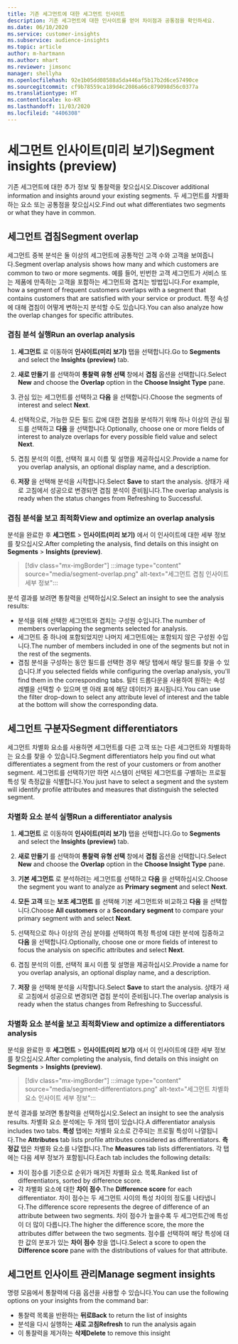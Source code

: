 ```yaml
---
title: 기존 세그먼트에 대한 세그먼트 인사이트
description: 기존 세그먼트에 대한 인사이트를 얻어 차이점과 공통점을 확인하세요.
ms.date: 06/10/2020
ms.service: customer-insights
ms.subservice: audience-insights
ms.topic: article
author: m-hartmann
ms.author: mhart
ms.reviewer: jimsonc
manager: shellyha
ms.openlocfilehash: 92e1b05dd08588a5da446af5b17b2d6ce57490ce
ms.sourcegitcommit: cf9b78559ca189d4c2086a66c879098d56c0377a
ms.translationtype: HT
ms.contentlocale: ko-KR
ms.lasthandoff: 11/03/2020
ms.locfileid: "4406308"
---
```

# <a name="segment-insights-preview"></a><span data-ttu-id="950f7-103">세그먼트 인사이트(미리 보기)</span><span class="sxs-lookup"><span data-stu-id="950f7-103">Segment insights (preview)</span></span>

<span data-ttu-id="950f7-104">기존 세그먼트에 대한 추가 정보 및 통찰력을 찾으십시오.</span><span class="sxs-lookup"><span data-stu-id="950f7-104">Discover additional information and insights around your existing segments.</span></span> <span data-ttu-id="950f7-105">두 세그먼트를 차별화하는 요소 또는 공통점을 찾으십시오.</span><span class="sxs-lookup"><span data-stu-id="950f7-105">Find out what differentiates two segments or what they have in common.</span></span>

## <a name="segment-overlap"></a><span data-ttu-id="950f7-106">세그먼트 겹침</span><span class="sxs-lookup"><span data-stu-id="950f7-106">Segment overlap</span></span>

<span data-ttu-id="950f7-107">세그먼트 중복 분석은 둘 이상의 세그먼트에 공통적인 고객 수와 고객을 보여줍니다.</span><span class="sxs-lookup"><span data-stu-id="950f7-107">Segment overlap analysis shows how many and which customers are common to two or more segments.</span></span> <span data-ttu-id="950f7-108">예를 들어, 빈번한 고객 세그먼트가 서비스 또는 제품에 만족하는 고객을 포함하는 세그먼트와 겹치는 방법입니다.</span><span class="sxs-lookup"><span data-stu-id="950f7-108">For example, how a segment of frequent customers overlaps with a segment that contains customers that are satisfied with your service or product.</span></span>
<span data-ttu-id="950f7-109">특정 속성에 대해 겹침이 어떻게 변하는지 분석할 수도 있습니다.</span><span class="sxs-lookup"><span data-stu-id="950f7-109">You can also analyze how the overlap changes for specific attributes.</span></span>

### <a name="run-an-overlap-analysis"></a><span data-ttu-id="950f7-110">겹침 분석 실행</span><span class="sxs-lookup"><span data-stu-id="950f7-110">Run an overlap analysis</span></span>

1. <span data-ttu-id="950f7-111">**세그먼트** 로 이동하여 **인사이트(미리 보기)** 탭을 선택합니다.</span><span class="sxs-lookup"><span data-stu-id="950f7-111">Go to **Segments** and select the **Insights (preview)** tab.</span></span>

1. <span data-ttu-id="950f7-112">**새로 만들기** 를 선택하여 **통찰력 유형 선택** 창에서 **겹침** 옵션을 선택합니다.</span><span class="sxs-lookup"><span data-stu-id="950f7-112">Select **New** and choose the **Overlap** option in the **Choose Insight Type** pane.</span></span>

1. <span data-ttu-id="950f7-113">관심 있는 세그먼트를 선택하고 **다음** 을 선택합니다.</span><span class="sxs-lookup"><span data-stu-id="950f7-113">Choose the segments of interest and select **Next**.</span></span>

1. <span data-ttu-id="950f7-114">선택적으로, 가능한 모든 필드 값에 대한 겹침을 분석하기 위해 하나 이상의 관심 필드를 선택하고 **다음** 을 선택합니다.</span><span class="sxs-lookup"><span data-stu-id="950f7-114">Optionally, choose one or more fields of interest to analyze overlaps for every possible field value and select **Next**.</span></span>

1. <span data-ttu-id="950f7-115">겹침 분석의 이름, 선택적 표시 이름 및 설명을 제공하십시오.</span><span class="sxs-lookup"><span data-stu-id="950f7-115">Provide a name for you overlap analysis, an optional display name, and a description.</span></span>

1. <span data-ttu-id="950f7-116">**저장** 을 선택해 분석을 시작합니다.</span><span class="sxs-lookup"><span data-stu-id="950f7-116">Select **Save** to start the analysis.</span></span> <span data-ttu-id="950f7-117">상태가 새로 고침에서 성공으로 변경되면 겹침 분석이 준비됩니다.</span><span class="sxs-lookup"><span data-stu-id="950f7-117">The overlap analysis is ready when the status changes from Refreshing to Successful.</span></span>

### <a name="view-and-optimize-an-overlap-analysis"></a><span data-ttu-id="950f7-118">겹침 분석을 보고 최적화</span><span class="sxs-lookup"><span data-stu-id="950f7-118">View and optimize an overlap analysis</span></span>

<span data-ttu-id="950f7-119">분석을 완료한 후 **세그먼트** > **인사이트(미리 보기)** 에서 이 인사이트에 대한 세부 정보를 찾으십시오.</span><span class="sxs-lookup"><span data-stu-id="950f7-119">After completing the analysis, find details on this insight on **Segments** > **Insights (preview)**.</span></span>

> [!div class="mx-imgBorder"]
> :::image type="content" source="media/segment-overlap.png" alt-text="세그먼트 겹침 인사이트 세부 정보":::

<span data-ttu-id="950f7-121">분석 결과를 보려면 통찰력을 선택하십시오.</span><span class="sxs-lookup"><span data-stu-id="950f7-121">Select an insight to see the analysis results:</span></span>

- <span data-ttu-id="950f7-122">분석을 위해 선택한 세그먼트와 겹치는 구성원 수입니다.</span><span class="sxs-lookup"><span data-stu-id="950f7-122">The number of members overlapping the segments selected for analysis.</span></span>
- <span data-ttu-id="950f7-123">세그먼트 중 하나에 포함되었지만 나머지 세그먼트에는 포함되지 않은 구성원 수입니다.</span><span class="sxs-lookup"><span data-stu-id="950f7-123">The number of members included in one of the segments but not in the rest of the segments.</span></span>
- <span data-ttu-id="950f7-124">겹침 분석을 구성하는 동안 필드를 선택한 경우 해당 탭에서 해당 필드를 찾을 수 있습니다.</span><span class="sxs-lookup"><span data-stu-id="950f7-124">If you selected fields while configuring the overlap analysis, you'll find them in the corresponding tabs.</span></span> <span data-ttu-id="950f7-125">필터 드롭다운을 사용하여 원하는 속성 레벨을 선택할 수 있으며 맨 아래 표에 해당 데이터가 표시됩니다.</span><span class="sxs-lookup"><span data-stu-id="950f7-125">You can use the filter drop-down to select any attribute level of interest and the table at the bottom will show the corresponding data.</span></span>

## <a name="segment-differentiators"></a><span data-ttu-id="950f7-126">세그먼트 구분자</span><span class="sxs-lookup"><span data-stu-id="950f7-126">Segment differentiators</span></span>

<span data-ttu-id="950f7-127">세그먼트 차별화 요소를 사용하면 세그먼트를 다른 고객 또는 다른 세그먼트와 차별화하는 요소를 찾을 수 있습니다.</span><span class="sxs-lookup"><span data-stu-id="950f7-127">Segment differentiators help you find out what differentiates a segment from the rest of your customers or from another segment.</span></span> <span data-ttu-id="950f7-128">세그먼트를 선택하기만 하면 시스템이 선택된 세그먼트를 구별하는 프로필 특성 및 측정값을 식별합니다.</span><span class="sxs-lookup"><span data-stu-id="950f7-128">You just have to select a segment and the system will identify profile attributes and measures that distinguish the selected segment.</span></span>

### <a name="run-a-differentiator-analysis"></a><span data-ttu-id="950f7-129">차별화 요소 분석 실행</span><span class="sxs-lookup"><span data-stu-id="950f7-129">Run a differentiator analysis</span></span>

1. <span data-ttu-id="950f7-130">**세그먼트** 로 이동하여 **인사이트(미리 보기)** 탭을 선택합니다.</span><span class="sxs-lookup"><span data-stu-id="950f7-130">Go to **Segments** and select the **Insights (preview)** tab.</span></span>

1. <span data-ttu-id="950f7-131">**새로 만들기** 를 선택하여 **통찰력 유형 선택** 창에서 **겹침** 옵션을 선택합니다.</span><span class="sxs-lookup"><span data-stu-id="950f7-131">Select **New** and choose the **Overlap** option in the **Choose Insight Type** pane.</span></span>

1. <span data-ttu-id="950f7-132">**기본 세그먼트** 로 분석하려는 세그먼트를 선택하고 **다음** 을 선택하십시오.</span><span class="sxs-lookup"><span data-stu-id="950f7-132">Choose the segment you want to analyze as **Primary segment** and select **Next**.</span></span>

1. <span data-ttu-id="950f7-133">**모든 고객** 또는 **보조 세그먼트** 를 선택해 기본 세그먼트와 비교하고 **다음** 을 선택합니다.</span><span class="sxs-lookup"><span data-stu-id="950f7-133">Choose **All customers** or a **Secondary segment** to compare your primary segment with and select **Next**.</span></span>

1. <span data-ttu-id="950f7-134">선택적으로 하나 이상의 관심 분야를 선택하여 특정 특성에 대한 분석에 집중하고 **다음** 을 선택합니다.</span><span class="sxs-lookup"><span data-stu-id="950f7-134">Optionally, choose one or more fields of interest to focus the analysis on specific attributes and select **Next**.</span></span>

1. <span data-ttu-id="950f7-135">겹침 분석의 이름, 선택적 표시 이름 및 설명을 제공하십시오.</span><span class="sxs-lookup"><span data-stu-id="950f7-135">Provide a name for you overlap analysis, an optional display name, and a description.</span></span>

1. <span data-ttu-id="950f7-136">**저장** 을 선택해 분석을 시작합니다.</span><span class="sxs-lookup"><span data-stu-id="950f7-136">Select **Save** to start the analysis.</span></span> <span data-ttu-id="950f7-137">상태가 새로 고침에서 성공으로 변경되면 겹침 분석이 준비됩니다.</span><span class="sxs-lookup"><span data-stu-id="950f7-137">The overlap analysis is ready when the status changes from Refreshing to Successful.</span></span>

### <a name="view-and-optimize-a-differentiators-analysis"></a><span data-ttu-id="950f7-138">차별화 요소 분석을 보고 최적화</span><span class="sxs-lookup"><span data-stu-id="950f7-138">View and optimize a differentiators analysis</span></span>

<span data-ttu-id="950f7-139">분석을 완료한 후 **세그먼트** > **인사이트(미리 보기)** 에서 이 인사이트에 대한 세부 정보를 찾으십시오.</span><span class="sxs-lookup"><span data-stu-id="950f7-139">After completing the analysis, find details on this insight on **Segments** > **Insights (preview)**.</span></span>

> [!div class="mx-imgBorder"]
> :::image type="content" source="media/segment-differentiators.png" alt-text="세그먼트 차별화 요소 인사이트 세부 정보":::

<span data-ttu-id="950f7-141">분석 결과를 보려면 통찰력을 선택하십시오.</span><span class="sxs-lookup"><span data-stu-id="950f7-141">Select an insight to see the analysis results.</span></span> <span data-ttu-id="950f7-142">차별화 요소 분석에는 두 개의 탭이 있습니다.</span><span class="sxs-lookup"><span data-stu-id="950f7-142">A differentiator analysis includes two tabs.</span></span> <span data-ttu-id="950f7-143">**특성** 탭에는 차별화 요소로 간주되는 프로필 특성이 나열됩니다.</span><span class="sxs-lookup"><span data-stu-id="950f7-143">The **Attributes** tab lists profile attributes considered as differentiators.</span></span> <span data-ttu-id="950f7-144">**측정값** 탭은 차별화 요소를 나열합니다.</span><span class="sxs-lookup"><span data-stu-id="950f7-144">The **Measures** tab lists differentiators.</span></span> <span data-ttu-id="950f7-145">각 탭에는 다음 세부 정보가 포함됩니다.</span><span class="sxs-lookup"><span data-stu-id="950f7-145">Each tab includes the following details:</span></span>

- <span data-ttu-id="950f7-146">차이 점수를 기준으로 순위가 매겨진 차별화 요소 목록.</span><span class="sxs-lookup"><span data-stu-id="950f7-146">Ranked list of differentiators, sorted by difference score.</span></span>
- <span data-ttu-id="950f7-147">각 차별화 요소에 대한 **차이 점수**.</span><span class="sxs-lookup"><span data-stu-id="950f7-147">The **Difference score** for each differentiator.</span></span> <span data-ttu-id="950f7-148">차이 점수는 두 세그먼트 사이의 특성 차이의 정도를 나타냅니다.</span><span class="sxs-lookup"><span data-stu-id="950f7-148">The difference score represents the degree of difference of an attribute between two segments.</span></span> <span data-ttu-id="950f7-149">차이 점수가 높을수록 두 세그먼트간에 특성이 더 많이 다릅니다.</span><span class="sxs-lookup"><span data-stu-id="950f7-149">The higher the difference score, the more the attributes differ between the two segments.</span></span> <span data-ttu-id="950f7-150">점수를 선택하여 해당 특성에 대한 값의 분포가 있는 **차이 점수** 창을 엽니다.</span><span class="sxs-lookup"><span data-stu-id="950f7-150">Select a score to open the **Difference score** pane with the distributions of values for that attribute.</span></span>

## <a name="manage-segment-insights"></a><span data-ttu-id="950f7-151">세그먼트 인사이트 관리</span><span class="sxs-lookup"><span data-stu-id="950f7-151">Manage segment insights</span></span>

<span data-ttu-id="950f7-152">명령 모음에서 통찰력에 다음 옵션을 사용할 수 있습니다.</span><span class="sxs-lookup"><span data-stu-id="950f7-152">You can use the following options on your insights from the command bar:</span></span>

- <span data-ttu-id="950f7-153">통찰력 목록을 반환하는 **뒤로**</span><span class="sxs-lookup"><span data-stu-id="950f7-153">**Back** to return the list of insights</span></span>
- <span data-ttu-id="950f7-154">분석을 다시 실행하는 **새로 고침**</span><span class="sxs-lookup"><span data-stu-id="950f7-154">**Refresh** to run the analysis again</span></span>
- <span data-ttu-id="950f7-155">이 통찰력을 제거하는 **삭제**</span><span class="sxs-lookup"><span data-stu-id="950f7-155">**Delete** to remove this insight</span></span>
